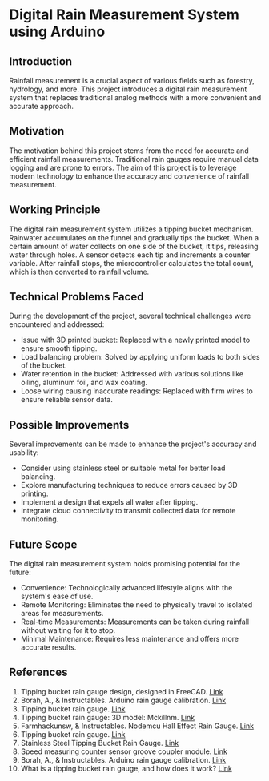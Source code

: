 # Digital Rain Measurement System using Arduino

## Introduction

Rainfall measurement is a crucial aspect of various fields such as forestry, hydrology, and more. This project introduces a digital rain measurement system that replaces traditional analog methods with a more convenient and accurate approach.

## Motivation

The motivation behind this project stems from the need for accurate and efficient rainfall measurements. Traditional rain gauges require manual data logging and are prone to errors. The aim of this project is to leverage modern technology to enhance the accuracy and convenience of rainfall measurement.

## Working Principle

The digital rain measurement system utilizes a tipping bucket mechanism. Rainwater accumulates on the funnel and gradually tips the bucket. When a certain amount of water collects on one side of the bucket, it tips, releasing water through holes. A sensor detects each tip and increments a counter variable. After rainfall stops, the microcontroller calculates the total count, which is then converted to rainfall volume.

## Technical Problems Faced

During the development of the project, several technical challenges were encountered and addressed:
- Issue with 3D printed bucket: Replaced with a newly printed model to ensure smooth tipping.
- Load balancing problem: Solved by applying uniform loads to both sides of the bucket.
- Water retention in the bucket: Addressed with various solutions like oiling, aluminum foil, and wax coating.
- Loose wiring causing inaccurate readings: Replaced with firm wires to ensure reliable sensor data.

## Possible Improvements

Several improvements can be made to enhance the project's accuracy and usability:
- Consider using stainless steel or suitable metal for better load balancing.
- Explore manufacturing techniques to reduce errors caused by 3D printing.
- Implement a design that expels all water after tipping.
- Integrate cloud connectivity to transmit collected data for remote monitoring.

## Future Scope

The digital rain measurement system holds promising potential for the future:
- Convenience: Technologically advanced lifestyle aligns with the system's ease of use.
- Remote Monitoring: Eliminates the need to physically travel to isolated areas for measurements.
- Real-time Measurements: Measurements can be taken during rainfall without waiting for it to stop.
- Minimal Maintenance: Requires less maintenance and offers more accurate results.

## References

1. Tipping bucket rain gauge design, designed in FreeCAD. [Link](https://www.printables.com/model/247135-tipping-bucket-rain-gauge)
2. Borah, A., & Instructables. Arduino rain gauge calibration. [Link](https://www.instructables.com/Arduino-Rain-Gauge-Calibration/)
3. Tipping bucket rain gauge. [Link](https://create.arduino.cc/projecthub/Bcjams/tipping-bucket-rain-gauge-75c393)
4. Tipping bucket rain gauge: 3D model: Mckillnm. [Link](https://thangs.com/designer/mckillnm/3d-model/Tipping%20Bucket%20Rain%20Gauge-212166)
5. Farmhackunsw, & Instructables. Nodemcu Hall Effect Rain Gauge. [Link](https://www.instructables.com/NodeMCU-Hall-Effect-Rain-Gauge/)
6. Tipping bucket rain gauge. [Link](https://stevenswater.com/products/tipping-bucket-rain-gauge/)
7. Stainless Steel Tipping Bucket Rain Gauge. [Link](https://www.indiamart.com/proddetail/stainless-steel-tipping-bucket-rain-gauge-26440381288.html)
8. Speed measuring counter sensor groove coupler module. [Link](https://www.techtonics.in/speed-measuring-counter-sensor-groove-coupler-module)
9. Borah, A., & Instructables. Arduino rain gauge calibration. [Link](https://www.instructables.com/Arduino-Rain-Gauge-Calibration/)
10. What is a tipping bucket rain gauge, and how does it work? [Link](https://www.instrumentchoice.com.au/news/what-is-a-tipping-bucket-rain-gauge-and-how-does-it-work)
